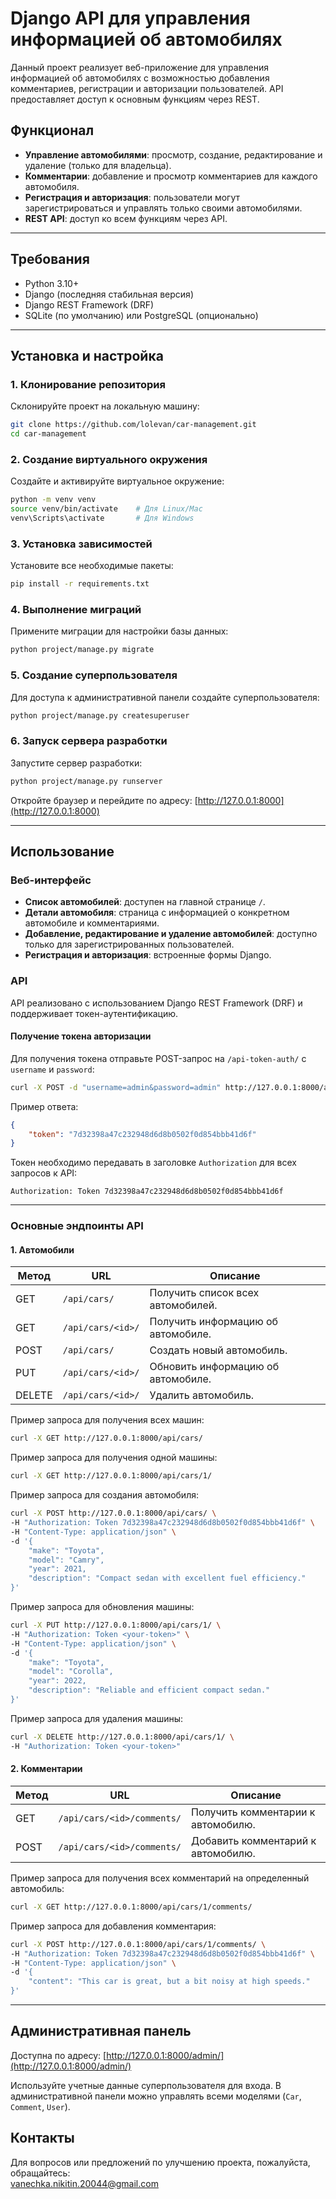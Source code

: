 # Django API для управления информацией об автомобилях

Данный проект реализует веб-приложение для управления информацией об автомобилях с возможностью добавления комментариев, регистрации и авторизации пользователей. API предоставляет доступ к основным функциям через REST.

## Функционал
- **Управление автомобилями**: просмотр, создание, редактирование и удаление (только для владельца).
- **Комментарии**: добавление и просмотр комментариев для каждого автомобиля.
- **Регистрация и авторизация**: пользователи могут зарегистрироваться и управлять только своими автомобилями.
- **REST API**: доступ ко всем функциям через API.

---

## Требования
- Python 3.10+
- Django (последняя стабильная версия)
- Django REST Framework (DRF)
- SQLite (по умолчанию) или PostgreSQL (опционально)

---

## Установка и настройка

### 1. Клонирование репозитория
Склонируйте проект на локальную машину:
```bash
git clone https://github.com/lolevan/car-management.git
cd car-management
```

### 2. Создание виртуального окружения
Создайте и активируйте виртуальное окружение:
```bash
python -m venv venv
source venv/bin/activate    # Для Linux/Mac
venv\Scripts\activate       # Для Windows
```

### 3. Установка зависимостей
Установите все необходимые пакеты:
```bash
pip install -r requirements.txt
```

### 4. Выполнение миграций
Примените миграции для настройки базы данных:
```bash
python project/manage.py migrate
```

### 5. Создание суперпользователя
Для доступа к административной панели создайте суперпользователя:
```bash
python project/manage.py createsuperuser
```

### 6. Запуск сервера разработки
Запустите сервер разработки:
```bash
python project/manage.py runserver
```

Откройте браузер и перейдите по адресу: [http://127.0.0.1:8000](http://127.0.0.1:8000)

---

## Использование

### Веб-интерфейс
- **Список автомобилей**: доступен на главной странице `/`.
- **Детали автомобиля**: страница с информацией о конкретном автомобиле и комментариями.
- **Добавление, редактирование и удаление автомобилей**: доступно только для зарегистрированных пользователей.
- **Регистрация и авторизация**: встроенные формы Django.

### API
API реализовано с использованием Django REST Framework (DRF) и поддерживает токен-аутентификацию.

#### Получение токена авторизации
Для получения токена отправьте POST-запрос на `/api-token-auth/` с `username` и `password`:
```bash
curl -X POST -d "username=admin&password=admin" http://127.0.0.1:8000/api-token-auth/
```

Пример ответа:
```json
{
    "token": "7d32398a47c232948d6d8b0502f0d854bbb41d6f"
}
```

Токен необходимо передавать в заголовке `Authorization` для всех запросов к API:
```
Authorization: Token 7d32398a47c232948d6d8b0502f0d854bbb41d6f
```

---

### Основные эндпоинты API

#### 1. Автомобили
| Метод | URL               | Описание                              |
|-------|-------------------|---------------------------------------|
| GET   | `/api/cars/`      | Получить список всех автомобилей.     |
| GET   | `/api/cars/<id>/` | Получить информацию об автомобиле.    |
| POST  | `/api/cars/`      | Создать новый автомобиль.             |
| PUT   | `/api/cars/<id>/` | Обновить информацию об автомобиле.    |
| DELETE| `/api/cars/<id>/` | Удалить автомобиль.                   |


Пример запроса для получения всех машин:
  ```bash
  curl -X GET http://127.0.0.1:8000/api/cars/
  ```

Пример запроса для получения одной машины:
  ```bash
  curl -X GET http://127.0.0.1:8000/api/cars/1/
  ```

Пример запроса для создания автомобиля:
```bash
curl -X POST http://127.0.0.1:8000/api/cars/ \
-H "Authorization: Token 7d32398a47c232948d6d8b0502f0d854bbb41d6f" \
-H "Content-Type: application/json" \
-d '{
    "make": "Toyota",
    "model": "Camry",
    "year": 2021,
    "description": "Compact sedan with excellent fuel efficiency."
}'
```

Пример запроса для обновления машины:
  ```bash
  curl -X PUT http://127.0.0.1:8000/api/cars/1/ \
  -H "Authorization: Token <your-token>" \
  -H "Content-Type: application/json" \
  -d '{
      "make": "Toyota",
      "model": "Corolla",
      "year": 2022,
      "description": "Reliable and efficient compact sedan."
  }'
  ```

Пример запроса для удаления машины:
  ```bash
  curl -X DELETE http://127.0.0.1:8000/api/cars/1/ \
  -H "Authorization: Token <your-token>"
  ```


#### 2. Комментарии
| Метод | URL                          | Описание                               |
|-------|------------------------------|----------------------------------------|
| GET   | `/api/cars/<id>/comments/`   | Получить комментарии к автомобилю.     |
| POST  | `/api/cars/<id>/comments/`   | Добавить комментарий к автомобилю.     |

Пример запроса для получения всех комментарий на определенный автомобиль:
  ```bash
  curl -X GET http://127.0.0.1:8000/api/cars/1/comments/
  ```

Пример запроса для добавления комментария:
```bash
curl -X POST http://127.0.0.1:8000/api/cars/1/comments/ \
-H "Authorization: Token 7d32398a47c232948d6d8b0502f0d854bbb41d6f" \
-H "Content-Type: application/json" \
-d '{
    "content": "This car is great, but a bit noisy at high speeds."
}'
```

---

## Административная панель
Доступна по адресу: [http://127.0.0.1:8000/admin/](http://127.0.0.1:8000/admin/)

Используйте учетные данные суперпользователя для входа. В административной панели можно управлять всеми моделями (`Car`, `Comment`, `User`).



## Контакты
Для вопросов или предложений по улучшению проекта, пожалуйста, обращайтесь:  
[vanechka.nikitin.20044@gmail.com](mailto:vanechka.nikitin.20044@gmail.com)
